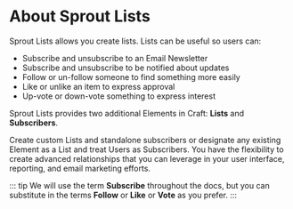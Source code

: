 # About Sprout Lists

Sprout Lists allows you create lists. Lists can be useful so users can:

- Subscribe and unsubscribe to an Email Newsletter
- Subscribe and unsubscribe to be notified about updates
- Follow or un-follow someone to find something more easily
- Like or unlike an item to express approval
- Up-vote or down-vote something to express interest

Sprout Lists provides two additional Elements in Craft: **Lists** and **Subscribers**. 

Create custom Lists and standalone subscribers or designate any existing Element as a List and treat Users as Subscribers. You have the flexibility to create advanced relationships that you can leverage in your user interface, reporting, and email marketing efforts.

::: tip
We will use the term **Subscribe** throughout the docs, but you can substitute in the terms **Follow** or **Like** or **Vote** as you prefer.
:::
